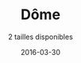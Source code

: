 ---
title: Dôme
subtitle: 2 tailles disponibles
layout: default
modal-id: 1
date: 2016-03-30
thumbnail: dome_thumb.jpg
project-date: April 2014
client: Start Bootstrap
category: Web Development
description: Un rabais de 5% est effectué si le module est commandé sans inserts.
taille:
  - title: M (diamètre :76.2cm hauteur :18.9cm)
    poids: 8
    insert: 6
    prix: 160€
  - title: L (diamètre :127.1cm hauteur :31.5cm)
    poids: 23
    insert: 46
    prix: 355€
images:
  - name: dome1.jpg
    alt: image-alt1
---